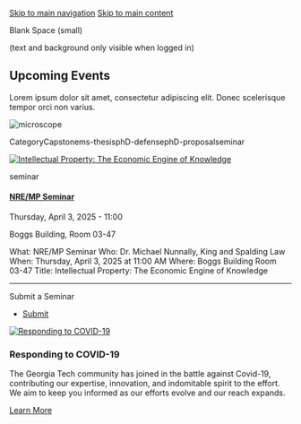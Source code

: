 [Skip to main navigation](https://me.gatech.edu/events/day/20250403#main-navigation) [Skip to main content](https://me.gatech.edu/events/day/20250403#main-content)

Blank Space (small)

(text and background only visible when logged in)

## Upcoming Events

Lorem ipsum dolor sit amet, consectetur adipiscing elit. Donec scelerisque tempor orci non varius.

![microscope](https://me.gatech.edu/sites/default/files/2021-03/michael-longmire-L9EV3OogLh0-unsplash2_0.jpeg)

CategoryCapstonems-thesisphD-defensephD-proposalseminar

[![Intellectual Property:  The Economic Engine of Knowledge](https://me.gatech.edu/sites/default/files/styles/event_listing_image_176x168_/public/2025-04/nunally-pic.jpg?itok=cxEOCsgY)](https://me.gatech.edu/event/nremp-seminar-70)

seminar

#### [NRE/MP Seminar](http://www2.me.gatech.edu/www/calendar/view_seminar.asp?speaker=Michael%20Nunnally&startDate=4/3/2025&startTime=11:00%20AM)

Thursday, April 3, 2025 - 11:00

Boggs Building, Room 03-47

What: NRE/MP Seminar Who: Dr. Michael Nunnally, King and Spalding Law When: Thursday, April 3, 2025 at 11:00 AM Where: Boggs Building Room 03-47 Title: Intellectual Property: The Economic Engine of Knowledge

* * *

Submit a Seminar

- [Submit](https://me.gatech.edu/submit-your-seminar)

[![Responding to COVID-19](https://me.gatech.edu/sites/default/files/2021-03/dylan-ferreira-HJmxky8Fvmo-unsplash%402x_1.png)](http://www.google.ca/)

### Responding to COVID-19

The Georgia Tech community has joined in the battle against Covid-19, contributing our expertise, innovation, and indomitable spirit to the effort. We aim to keep you informed as our efforts evolve and our reach expands.

[Learn More](http://www.google.ca/)